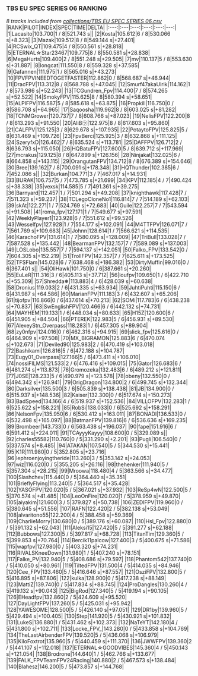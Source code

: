 ### TBS EU SPEC SERIES 06 RANKING
*8 tracks included from [collections/TBS EU SPEC SERIES 06.csv](/collections/TBS%20EU%20SPEC%20SERIES%2006.csv)*
|RANK|PILOT|INDEX|SPEC|TIME|DELTA|
|:---:|:---|:---:|:---:|:---:|---:|
|1|Lacasito|103.700|1 / 8|521.743 s||
|2|Kosta|105.612|6 / 8|530.066 s|+8.323|
|3|Mazak|109.512|8 / 8|549.144 s|+27.401|
|4|RCSwix_QT|109.475|4 / 8|550.561 s|+28.818|
|5|ETERNAL☆Star23467|109.775|8 / 8|550.581 s|+28.838|
|6|MegaHurts|109.400|2 / 8|551.248 s|+29.505|
|7|mv|110.137|5 / 8|553.630 s|+31.887|
|8|longcat|111.550|8 / 8|559.328 s|+37.585|
|9|Gafannen|111.975|1 / 8|565.016 s|+43.273|
|10|FPVFPVINEEDTOGETFASTER|112.862|0 / 8|568.687 s|+46.944|
|11|DracFPV|113.312|8 / 8|568.788 s|+47.045|
|12|Smurf47akaUlrik|114.162|1 / 8|573.986 s|+52.243|
|13|TCGundren_Fpv|114.400|7 / 8|574.265 s|+52.522|
|14|SmokyFPV|115.625|8 / 8|580.394 s|+58.651|
|15|ALPIFPV|116.587|5 / 8|585.618 s|+63.875|
|16|Propkill|116.750|0 / 8|586.708 s|+64.965|
|17|Saqoosha|119.962|8 / 8|603.025 s|+81.282|
|18|TCNMGrower|120.737|7 / 8|608.766 s|+87.023|
|19|NelisFPV|122.200|8 / 8|613.293 s|+91.550|
|20|AliB㋡|122.975|8 / 8|617.603 s|+95.860|
|21|CALFPV|125.125|3 / 8|629.678 s|+107.935|
|22|PotaytoFPV|125.825|5 / 8|631.469 s|+109.726|
|23|FpvBerci|125.925|3 / 8|632.868 s|+111.125|
|24|SzeryfxD|126.462|7 / 8|635.524 s|+113.781|
|25|DAFFPV|126.712|2 / 8|636.793 s|+115.050|
|26|HQBatuFPV|127.600|5 / 8|639.712 s|+117.969|
|27|mcrakus|129.125|8 / 8|647.899 s|+126.156|
|28|Ninjakat|132.025|6 / 8|664.858 s|+143.115|
|29|OrangutanFPV|134.712|8 / 8|676.389 s|+154.646|
|30|Bree|139.162|7 / 8|700.091 s|+178.348|
|31|HQThunder|102.385|6 / 7|452.086 s||
|32|Burkan|104.771|3 / 7|467.017 s|+14.931|
|33|BURAK|106.757|5 / 7|473.785 s|+21.699|
|34|KPV|112.185|4 / 7|490.424 s|+38.338|
|35|vexsk|114.585|5 / 7|491.361 s|+39.275|
|36|Barnyard|112.457|1 / 7|501.294 s|+49.208|
|37|knighthawk|117.428|7 / 7|511.323 s|+59.237|
|38|TCLegoCloneNo1|116.814|7 / 7|514.189 s|+62.103|
|39|skAt|122.271|1 / 7|524.769 s|+72.683|
|40|Guile|122.257|7 / 7|543.594 s|+91.508|
|41|roma_fpv|127.171|1 / 7|549.677 s|+97.591|
|42|WeeklyPlayer1|123.928|6 / 7|551.612 s|+99.526|
|43|Wesselfpv|127.928|1 / 7|554.177 s|+102.091|
|44|M4TTFPV|126.071|7 / 7|561.769 s|+109.683|
|45|Johnn|128.614|1 / 7|566.621 s|+114.535|
|46|KarachoFPV|131.614|1 / 7|580.095 s|+128.009|
|47|TriBull|133.028|7 / 7|587.528 s|+135.442|
|48|BearmanFPV|132.157|7 / 7|589.089 s|+137.003|
|49|LOSLobo|135.557|7 / 7|594.137 s|+142.051|
|50|Falko_FPV|133.542|0 / 7|604.305 s|+152.219|
|51|TrollFPV|142.357|7 / 7|625.611 s|+173.525|
|52|TFSFlam|145.028|6 / 7|638.468 s|+186.382|
|53|DirtyMuffin|99.016|0 / 6|367.401 s||
|54|OliHawk|101.750|0 / 6|387.661 s|+20.260|
|55|EuLeR|111.316|3 / 6|405.113 s|+37.712|
|56|loufpv|109.650|1 / 6|422.710 s|+55.309|
|57|Shredda❅|113.883|4 / 6|428.039 s|+60.638|
|58|Dronius|119.033|2 / 6|431.335 s|+63.934|
|59|JuhtiPuhti|115.150|6 / 6|431.987 s|+64.586|
|60|MarianFPV|111.183|3 / 6|432.607 s|+65.206|
|61|tijofpv|116.866|0 / 6|437.614 s|+70.213|
|62|SOMi|117.783|6 / 6|438.238 s|+70.837|
|63|SwEnglishFPV|120.466|6 / 6|442.132 s|+74.731|
|64|MAYHEM|119.133|1 / 6|448.034 s|+80.633|
|65|H15Z|120.600|6 / 6|451.905 s|+84.504|
|66|PTEREK|122.983|5 / 6|456.931 s|+89.530|
|67|AlexeyStn_Overpass|118.283|1 / 6|457.305 s|+89.904|
|68|zy0nfpv|124.016|0 / 6|462.316 s|+94.915|
|69|slick_fpv|125.616|0 / 6|464.909 s|+97.508|
|70|MX_BIGRAMON|125.883|6 / 6|470.074 s|+102.673|
|71|Deviled90|125.983|2 / 6|470.419 s|+103.018|
|72|Bashikami|126.816|5 / 6|472.188 s|+104.787|
|73|Eugy01_Overpass|127.166|5 / 6|473.411 s|+106.010|
|74|nossiFILMS|121.533|2 / 6|476.416 s|+109.015|
|75|Gator|126.683|6 / 6|481.274 s|+113.873|
|76|Gromozeka|132.483|6 / 6|489.212 s|+121.811|
|77|J0SE|128.233|5 / 6|490.979 s|+123.578|
|78|obeny|132.550|0 / 6|494.342 s|+126.941|
|79|OrigDragon|134.800|2 / 6|499.745 s|+132.344|
|80|Darksilver|135.500|3 / 6|505.839 s|+138.438|
|81|JB|134.900|0 / 6|515.937 s|+148.536|
|82|Kaiser|132.300|0 / 6|517.674 s|+150.273|
|83|BadSpeed|134.166|4 / 6|519.937 s|+152.536|
|84|VILLOFPV|132.283|1 / 6|525.622 s|+158.221|
|85|RobSi|138.033|0 / 6|525.692 s|+158.291|
|86|NelsonFpv|135.950|6 / 6|530.412 s|+163.011|
|87|BONADI|136.533|0 / 6|532.498 s|+165.097|
|88|BatmanFPV|139.816|6 / 6|536.636 s|+169.235|
|89|Brombeer|143.733|0 / 6|563.438 s|+196.037|
|90|fape|151.916|6 / 6|591.412 s|+224.011|
|91|TCAyyyKayyy|108.600|0 / 5|329.089 s||
|92|charles55582|110.760|0 / 5|331.290 s|+2.201|
|93|Pugli|106.540|0 / 5|337.574 s|+8.485|
|94|ATAKAN|107.540|5 / 5|344.530 s|+15.441|
|95|K1R|111.980|0 / 5|352.805 s|+23.716|
|96|lephroenjoyingtheride|113.260|3 / 5|353.142 s|+24.053|
|97|wiz|116.020|0 / 5|355.205 s|+26.116|
|98|thehenker|111.940|5 / 5|357.304 s|+28.215|
|99|Mroowa|118.480|4 / 5|363.566 s|+34.477|
|100|Slashchev|115.440|0 / 5|364.440 s|+35.351|
|101|BrieflyFlying|113.240|5 / 5|364.517 s|+35.428|
|102|YASOFPV|120.020|5 / 5|367.021 s|+37.932|
|103|ReSp4wN|122.500|5 / 5|370.574 s|+41.485|
|104|LeoOnFire|120.020|1 / 5|378.959 s|+49.870|
|105|aiyakim|121.600|3 / 5|379.827 s|+50.738|
|106|ZEDIFPV|119.960|0 / 5|380.645 s|+51.556|
|107|RAFN|122.420|2 / 5|382.138 s|+53.049|
|108|alvaritono55|122.200|4 / 5|388.458 s|+59.369|
|109|CharlieMorry|130.680|0 / 5|389.176 s|+60.087|
|110|Hsl_Fpv|122.880|0 / 5|391.132 s|+62.043|
|111|Aleksi15|127.420|5 / 5|391.277 s|+62.188|
|112|Bubbows|127.300|5 / 5|397.817 s|+68.728|
|113|TitanTim|129.360|5 / 5|399.853 s|+70.764|
|114|Bercik11palcow|127.400|3 / 5|400.675 s|+71.586|
|115|wapfpv|127.980|0 / 5|403.320 s|+74.231|
|116|RIVALSKneeDown|131.980|1 / 5|407.240 s|+78.151|
|117|Falke_PV|132.940|5 / 5|408.686 s|+79.597|
|118|Phantom542|137.740|0 / 5|410.050 s|+80.961|
|119|TiltedFPV|131.500|4 / 5|414.035 s|+84.946|
|120|Cee_FPV|133.460|5 / 5|416.646 s|+87.557|
|121|OsziFPV|132.800|5 / 5|416.895 s|+87.806|
|122|kulka|128.900|0 / 5|417.238 s|+88.149|
|123|MattiZ|139.740|0 / 5|417.834 s|+88.745|
|124|ProDangles|130.260|4 / 5|419.132 s|+90.043|
|125|BigRod|127.340|5 / 5|419.194 s|+90.105|
|126|EHeadfpv|132.860|2 / 5|424.609 s|+95.520|
|127|DayLightFPV|137.260|5 / 5|425.031 s|+95.942|
|128|YAWESOME|128.500|5 / 5|426.140 s|+97.051|
|129|DR1by|139.960|5 / 5|429.494 s|+100.405|
|130|Step|141.920|5 / 5|430.921 s|+101.832|
|131|LukeS|136.880|1 / 5|431.462 s|+102.373|
|132|NaTeYT|142.180|4 / 5|431.800 s|+102.711|
|133|Locke_FPV_|143.280|0 / 5|433.858 s|+104.769|
|134|TheLastAirbenderFPV|139.520|5 / 5|436.068 s|+106.979|
|135|KiloFoxtrot|135.960|5 / 5|440.459 s|+111.370|
|136|JWWFPV|139.360|2 / 5|441.107 s|+112.018|
|137|ETERNAL☆GOODVIBES|145.360|4 / 5|450.143 s|+121.054|
|138|Brodrone|144.640|1 / 5|462.766 s|+133.677|
|139|FALK_FPVTeamFPV24Racing|140.880|2 / 5|467.573 s|+138.484|
|140|Blahesz|146.200|5 / 5|473.857 s|+144.768|
